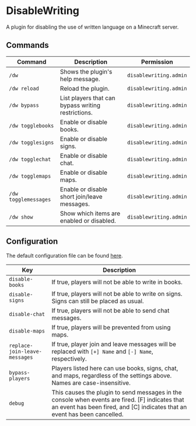 # DisableWriting

A plugin for disabling the use of written language on a Minecraft server.

## Commands

|Command|Description|Permission|
|-------|-----------|----------|
|`/dw`|Shows the plugin's help message.|`disablewriting.admin`|
|`/dw reload`|Reload the plugin.|`disablewriting.admin`|
|`/dw bypass`|List players that can bypass writing restrictions.|`disablewriting.admin`|
|`/dw togglebooks`|Enable or disable books.|`disablewriting.admin`|
|`/dw togglesigns`|Enable or disable signs.|`disablewriting.admin`|
|`/dw togglechat`|Enable or disable chat.|`disablewriting.admin`|
|`/dw togglemaps`|Enable or disable maps.|`disablewriting.admin`|
|`/dw togglemessages`|Enable or disable short join/leave messages.|`disablewriting.admin`|
|`/dw show`|Show which items are enabled or disabled.|`disablewriting.admin`|

## Configuration

The default configuration file can be found [here](https://github.com/Meeples10/DisableWriting/blob/master/src/main/resources/config.yml).

|Key|Description|
|---|-----------|
|`disable-books`|If true, players will not be able to write in books.|
|`disable-signs`|If true, players will not be able to write on signs. Signs can still be placed as usual.|
|`disable-chat`|If true, players will not be able to send chat messages.|
|`disable-maps`|If true, players will be prevented from using maps.|
|`replace-join-leave-messages`|If true, player join and leave messages will be replaced with `[+] Name` and `[-] Name`, respectively.|
|`bypass-players`|Players listed here can use books, signs, chat, and maps, regardless of the settings above. Names are case-insensitive.|
|`debug`|This causes the plugin to send messages in the console when events are fired. \[F\] indicates that an event has been fired, and \[C\] indicates that an event has been cancelled.|
